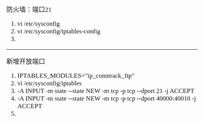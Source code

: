 <span  style="font-family: Simsun,serif; font-size: 17px; ">

防火墙：端口21

1. vi /etc/sysconfig
2. vi /etc/sysconfig/iptables-config
3.

---

新增开放端口

1. IPTABLES_MODULES="ip_conntrack_ftp"
2. vi /etc/sysconfig/iptables
2. -A INPUT -m state --state NEW -m tcp -p tcp --dport 21 -j ACCEPT
3. -A INPUT -m state --state NEW -m tcp -p tcp --dport 40000:40010 -j ACCEPT
4.

</span>